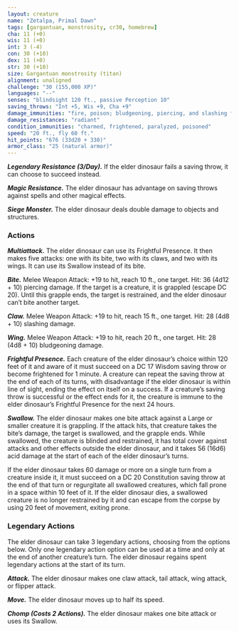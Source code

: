 ```yaml
---
layout: creature
name: "Zetalpa, Primal Dawn"
tags: [gargantuan, monstrosity, cr30, homebrew]
cha: 11 (+0)
wis: 11 (+0)
int: 3 (-4)
con: 30 (+10)
dex: 11 (+0)
str: 30 (+10)
size: Gargantuan monstrosity (titan)
alignment: unaligned
challenge: "30 (155,000 XP)"
languages: "--"
senses: "blindsight 120 ft., passive Perception 10"
saving_throws: "Int +5, Wis +9, Cha +9"
damage_immunities: "fire, poison; bludgeoning, piercing, and slashing from nonmagical attacks"
damage_resistances: "radiant"
condition_immunities: "charmed, frightened, paralyzed, poisoned"
speed: "20 ft., fly 60 ft."
hit_points: "676 (33d20 + 330)"
armor_class: "25 (natural armor)"
---
```


***Legendary Resistance (3/Day).*** If the elder dinosaur fails a saving
throw, it can choose to succeed instead.

***Magic Resistance.*** The elder dinosaur has advantage on saving
throws against spells and other magical effects.

***Siege Monster.*** The elder dinosaur deals double damage to objects
and structures.

### Actions

***Multiattack.*** The elder dinosaur can use its Frightful Presence. It
then makes five attacks: one with its bite, two with its claws, and two
with its wings. It can use its Swallow instead of its bite.

***Bite.*** Melee Weapon Attack: +19 to hit, reach 10 ft., one target. Hit: 36
(4d12 + 10) piercing damage. If the target is a creature, it is grappled
(escape DC 20). Until this grapple ends, the target is restrained, and
the elder dinosaur can’t bite another target.

***Claw.*** Melee Weapon Attack: +19 to hit, reach 15 ft., one target. Hit:
28 (4d8 + 10) slashing damage.

***Wing.*** Melee Weapon Attack: +19 to hit, reach 20 ft., one target. Hit:
28 (4d8 + 10) bludgeoning damage.

***Frightful Presence.*** Each creature of the elder dinosaur’s choice
within 120 feet of it and aware of it must succeed on a DC 17
Wisdom saving throw or become frightened for 1 minute. A creature
can repeat the saving throw at the end of each of its turns, with
disadvantage if the elder dinosaur is within line of sight, ending the effect on itself on a success. If a creature’s saving throw is successful
or the effect ends for it, the creature is immune to the elder
dinosaur’s Frightful Presence for the next 24 hours.

***Swallow.*** The elder dinosaur makes one bite attack against a Large or
smaller creature it is grappling. If the attack hits, that creature takes
the bite’s damage, the target is swallowed, and the grapple ends.
While swallowed, the creature is blinded and restrained, it has total
cover against attacks and other effects outside the elder dinosaur,
and it takes 56 (16d6) acid damage at the start of each of the elder
dinosaur’s turns.

If the elder dinosaur takes 60 damage or more on a single turn
from a creature inside it, it must succeed on a DC 20 Constitution
saving throw at the end of that turn or regurgitate all swallowed
creatures, which fall prone in a space within 10 feet of it. If the elder
dinosaur dies, a swallowed creature is no longer restrained by it
and can escape from the corpse by using 20 feet of movement,
exiting prone.

### Legendary Actions

The elder dinosaur can take 3 legendary actions, choosing from
the options below. Only one legendary action option can be used
at a time and only at the end of another creature’s turn. The elder
dinosaur regains spent legendary actions at the start of its turn.

***Attack.*** The elder dinosaur makes one claw attack, tail attack, wing
attack, or flipper attack.

***Move.*** The elder dinosaur moves up to half its speed.

***Chomp (Costs 2 Actions).*** The elder dinosaur makes one bite attack
or uses its Swallow.
